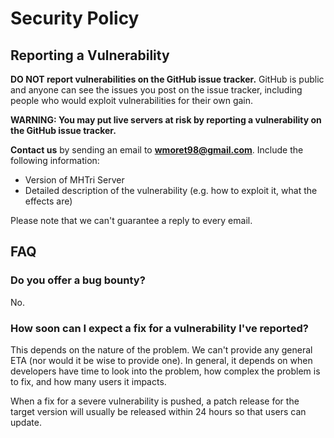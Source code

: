 # Security Policy

## Reporting a Vulnerability

**DO NOT report vulnerabilities on the GitHub issue tracker.**
GitHub is public and anyone can see the issues you post on the issue tracker, including people who would exploit vulnerabilities for their own gain.

**WARNING: You may put live servers at risk by reporting a vulnerability on the GitHub issue tracker.**

**Contact us** by sending an email to [**wmoret98@gmail.com**](mailto:wmoret98@gmail.com?subject=Security%20Vulnerability%20in%20MH3Tri%20Server). Include the following information:

- Version of MHTri Server
- Detailed description of the vulnerability (e.g. how to exploit it, what the effects are)

Please note that we can't guarantee a reply to every email.

## FAQ
### Do you offer a bug bounty?
No.

### How soon can I expect a fix for a vulnerability I've reported?
This depends on the nature of the problem. We can't provide any general ETA (nor would it be wise to provide one).
In general, it depends on when developers have time to look into the problem, how complex the problem is to fix, and how many users it impacts.

When a fix for a severe vulnerability is pushed, a patch release for the target version will usually be released within 24 hours so that users can update.
